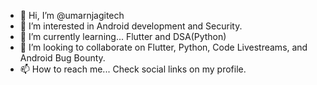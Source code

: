 - 👋 Hi, I’m @umarnjagitech
- 👀 I’m interested in Android development and Security.
- 🌱 I’m currently learning... Flutter and DSA(Python)
- 💞️ I’m looking to collaborate on Flutter, Python, Code Livestreams, and Android Bug Bounty.
- 📫 How to reach me... Check social links on my profile.

<!---
omarndungo/omarndungo is a ✨ special ✨ repository because its `README.md` (this file) appears on your GitHub profile.
You can click the Preview link to take a look at your changes.
--->
